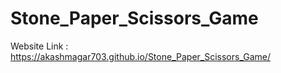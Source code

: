 # Stone_Paper_Scissors_Game

Website Link : https://akashmagar703.github.io/Stone_Paper_Scissors_Game/
